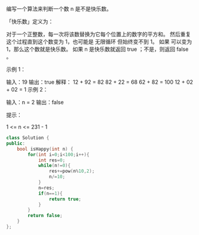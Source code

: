 编写一个算法来判断一个数 n 是不是快乐数。

「快乐数」定义为：

对于一个正整数，每一次将该数替换为它每个位置上的数字的平方和。
然后重复这个过程直到这个数变为 1，也可能是 无限循环 但始终变不到 1。
如果 可以变为  1，那么这个数就是快乐数。
如果 n 是快乐数就返回 true ；不是，则返回 false 。

 

示例 1：

输入：19
输出：true
解释：
12 + 92 = 82
82 + 22 = 68
62 + 82 = 100
12 + 02 + 02 = 1
示例 2：

输入：n = 2
输出：false


提示：

1 <= n <= 231 - 1

```cpp
class Solution {
public:
    bool isHappy(int n) {
        for(int i=0;i<100;i++){
            int res=0;
            while(n!=0){
                res+=pow(n%10,2);
                n/=10;
            }
            n=res;
            if(n==1){
                return true;
            }
        }
        return false;
    }
};
```

